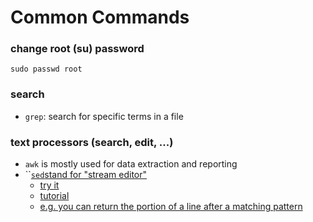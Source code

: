 # Common Commands

### change root (su) password

```
sudo passwd root
```

### search

* `grep`: search for specific terms in a file

### text processors (search, edit, ...)

* `awk` is mostly used for data extraction and reporting
* ``[`sed`stand for "stream editor"](sed.md)
  * [try it](https://sed.js.org)
  * [tutorial](https://www.grymoire.com/Unix/Sed.html)
  * [e.g. you can return the portion of a line after a matching pattern](https://unix.stackexchange.com/questions/24140/return-only-the-portion-of-a-line-after-a-matching-pattern)
